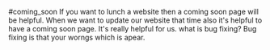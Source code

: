 #coming_soon
If you want to lunch a website then a coming soon page will be helpful. When we want to update our website that time also it's helpful to have a coming soon page. 
It's really helpful for us.
what is bug fixing? Bug fixing is that your worngs which is apear.
